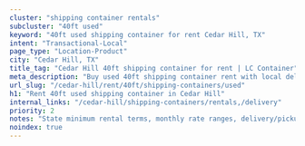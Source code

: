 ```yaml
---
cluster: "shipping container rentals"
subcluster: "40ft used"
keyword: "40ft used shipping container for rent Cedar Hill, TX"
intent: "Transactional-Local"
page_type: "Location-Product"
city: "Cedar Hill, TX"
title_tag: "Cedar Hill 40ft shipping container for rent | LC Container"
meta_description: "Buy used 40ft shipping container rent with local delivery in Cedar Hill, TX. LC Container — local Since 2003. Request a fast quote today."
url_slug: "/cedar-hill/rent/40ft/shipping-containers/used"
h1: "Rent 40ft used shipping container in Cedar Hill"
internal_links: "/cedar-hill/shipping-containers/rentals,/delivery"
priority: 2
notes: "State minimum rental terms, monthly rate ranges, delivery/pickup fees, service area."
noindex: true
---
```


<!-- TODO: Add unique city/inventory copy, images, and internal links here. -->
